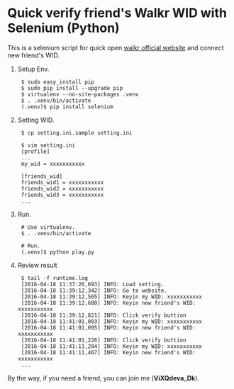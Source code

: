 # Quick verify friend's Walkr WID with Selenium (Python)

This is a selenium script for quick open [walkr official website](http://walkrgame.com/en/community) and connect new friend's WID.

1. Setup Env.

        $ sudo easy_install pip
        $ sudo pip install --upgrade pip
        $ virtualenv --no-site-packages .venv
        $ . .venv/bin/activate
        (.venv)$ pip install selenium

1. Setting WID.

        $ cp setting.ini.sample setting.ini
        
        $ vim setting.ini
        [profile]
        ...
        my_wid = xxxxxxxxxxx
        
        [friends_wid]
        friends_wid1 = xxxxxxxxxxx
        friends_wid2 = xxxxxxxxxxx
        friends_wid3 = xxxxxxxxxxx
        ...

1. Run.

        # Use virtualenv.
        $ . .venv/bin/activate
        
        # Run.
        (.venv)$ python play.py


1. Review result

        $ tail -f runtime.log
        [2016-04-18 11:37:26,693] INFO: Load setting.
        [2016-04-18 11:39:12,342] INFO: Go to website.
        [2016-04-18 11:39:12,565] INFO: Keyin my WID: xxxxxxxxxxx
        [2016-04-18 11:39:12,680] INFO: Keyin new friend's WID: xxxxxxxxxxx
        [2016-04-18 11:39:12,821] INFO: Click verify buttion
        [2016-04-18 11:41:01,003] INFO: Keyin my WID: xxxxxxxxxxx
        [2016-04-18 11:41:01,095] INFO: Keyin new friend's WID: xxxxxxxxxxx
        [2016-04-18 11:41:01,226] INFO: Click verify buttion
        [2016-04-18 11:41:11,284] INFO: Keyin my WID: xxxxxxxxxxx
        [2016-04-18 11:41:11,467] INFO: Keyin new friend's WID: xxxxxxxxxxx
        ...

By the way, if you need a friend, you can join me (**ViXQdeva_Dk**).
